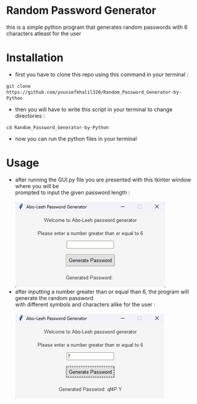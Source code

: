# Random Password Generator 
this is a simple python program that generates random passwords with 6 characters atleast for the user

# Installation 
- first you have to clone this repo using this command in your terminal :
```
git clone https://github.com/youssefkhalil320/Random_Password_Generator-by-Python
```
- then you will have to write this script in your terminal to change directories  :
```
cd Random_Password_Generator-by-Python
```
- now you can run the python files in your terminal

# Usage 
- after running the GUI.py file you are presented with this tkinter window where you will be <br> prompted to input the given password length :<br/>
 <br>![alt text](image.png)<br/>
- after inputting a number greater than or equal than 6, the program will generate the random password <br>with different symbols and characters alike for the user :<br/>
<br>![alt text](image-1.png)<br/>

